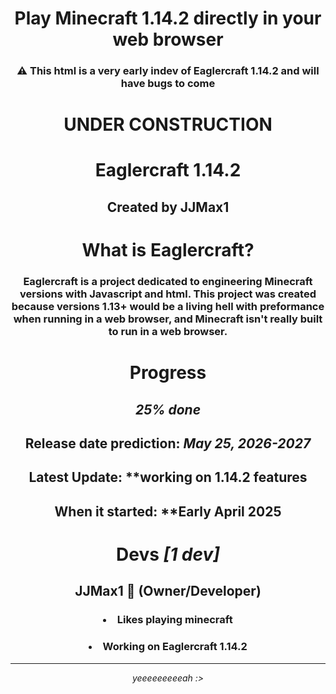 <div align='center'>

# Play Minecraft 1.14.2 directly in your web browser

### ⚠  This html is a very early indev of Eaglercraft 1.14.2 and will have bugs to come

# UNDER CONSTRUCTION

# Eaglercraft 1.14.2

## Created by JJMax1



# What is Eaglercraft?

### Eaglercraft is a project dedicated to engineering Minecraft versions with Javascript and html. This project was created because versions **1.13+** would be a living hell with preformance when running in a web browser, and Minecraft isn't really built to run in a web browser.

# Progress

## ***25% done***

## Release date prediction: ***May 25, 2026-2027***

## Latest Update: **working on 1.14.2 features

## When it started: **Early April 2025


# Devs *[1 dev]*

## JJMax1 👑 **(Owner/Developer)**
### <li>Likes playing minecraft</li>
### <li>Working on Eaglercraft 1.14.2</li>

<hr>

<i>yeeeeeeeeeah :></i>
